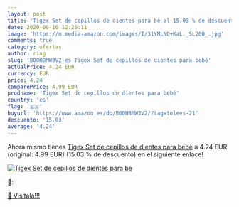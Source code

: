 ```yaml
---
layout: post
title: 'Tigex Set de cepillos de dientes para be al 15.03 % de descuento'
date: 2020-09-16 12:26:11
image: 'https://m.media-amazon.com/images/I/31YMLNQ+KaL._SL200_.jpg'
comments: true
category: ofertas
author: ring
slug: 'B00H8MW3V2-es Tigex Set de cepillos de dientes para bebé'
actualPrice: 4.24 EUR
currency: EUR
price: 4.24
comparePrice: 4.99 EUR
prodname: 'Tigex Set de cepillos de dientes para bebé'
country: 'es'
flag: '🇪🇸'
buyurl: 'https://www.amazon.es/dp/B00H8MW3V2/?tag=tolees-21'
descuento: '15.03'
average: '4.24'
---
```


Ahora mismo tienes [Tigex Set de cepillos de dientes para bebé](https://www.amazon.es/dp/B00H8MW3V2/?tag=tolees-21) a 4.24 EUR (original: 4.99 EUR) (15.03 %  de descuento) en el siguiente enlace!

[![Tigex Set de cepillos de dientes para be](https://m.media-amazon.com/images/I/31YMLNQ+KaL._SL200_.jpg)](https://www.amazon.es/dp/B00H8MW3V2/?tag=tolees-21)

🔎:


[🛒 Visítala!!!](https://www.amazon.es/dp/B00H8MW3V2/?tag=tolees-21)

